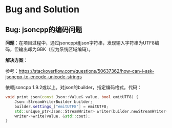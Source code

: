 # Bug and Solution

## Bug: jsoncpp的编码问题

**问题**：在项目过程中，通过jsoncpp组json字符串，发现输入字符串为UTF8编码，但输出却为GBK（应为系统区域编码）。

**解决方案**：

参考：https://stackoverflow.com/questions/50637362/how-can-i-ask-jsoncpp-to-encode-unicode-strings

依赖jsoncpp 1.9.2或以上。对json的builder，指定编码格式。代码：

```cpp
void print_json(const Json::Value& value, bool emitUTF8) {
    Json::StreamWriterBuilder builder;
    builder.settings_["emitUTF8"] = emitUTF8;
    std::unique_ptr<Json::StreamWriter> writer(builder.newStreamWriter());
    writer->write(value, &std::cout);
}
```
